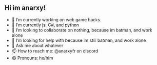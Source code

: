 ## Hi im anarxy!

- 🔭 I’m currently working on web game hacks
- 🌱 I’m currently js, C#, and python
- 👯 I’m looking to collaborate on nothing, because im batman, and work alone
- 🤔 I’m looking for help with because im still batman, and work alone
- 💬 Ask me about whatever
- 📫 How to reach me: @anarxyfr on discord
- 😄 Pronouns: he/him

